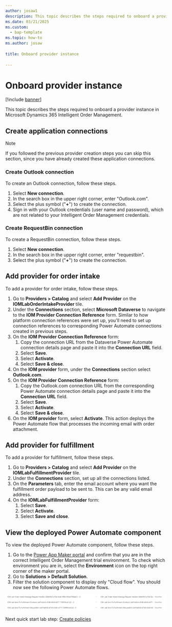 ```yaml
---
author: josaw1
description: This topic describes the steps required to onboard a provider instance in Microsoft Dynamics 365 Intelligent Order Management.
ms.date: 03/21/2025
ms.custom: 
  - bap-template
ms.topic: how-to
ms.author: josaw

title: Onboard provider instance

---
```


# Onboard provider instance

[!include [banner](includes/banner.md)]

This topic describes the steps required to onboard a provider instance in Microsoft Dynamics 365 Intelligent Order Management.

## Create application connections

> [!NOTE]
> If you followed the previous provider creation steps you can skip this section, since you have already created these application connections.

### Create Outlook connection

To create an Outlook connection, follow these steps.

1. Select **New connection**.
1. In the search box in the upper right corner, enter "Outlook.com".
1. Select the plus symbol ("**+**") to create the connection.
1. Sign in with your Outlook credentials (user name and password), which are not related to your Intelligent Order Management credentials.

### Create RequestBin connection

To create a RequestBin connection, follow these steps.

1. Select **New connection**.
1. In the search box in the upper right corner, enter "requestbin".
1. Select the plus symbol ("**+**") to create the connection.

## Add provider for order intake

To add a provider for order intake, follow these steps.

1. Go to **Providers \> Catalog** and select **Add Provider** on the **IOMLabOrderIntakeProvider** tile.
1. Under the **Connections** section, select **Microsoft Dataverse** to navigate to the **IOM Provider Connection Reference** form. Similar to how platform connection references were set up, you'll need to set up connection references to corresponding Power Automate connections created in previous steps.  
1. On the **IOM Provider Connection Reference** form: 
    1. Copy the connection URL from the Dataverse Power Automate connection details page and paste it into the **Connection URL** field.
    1. Select **Save**. 
    1. Select **Activate**.
    1. Select **Save & close**.
1. On the **IOM provider** form, under the **Connections** section select **Outlook.com**.
1. On the **IOM Provider Connection Reference** form: 
    1. Copy the Outlook.com connection URL from the corresponding Power Automate connection details page and paste it into the **Connection URL** field.
    1. Select **Save**. 
    1. Select **Activate**.
    1. Select **Save & close**.
1. On the **IOM provider** form, select **Activate**. This action deploys the Power Automate flow that processes the incoming email with order attachment.

## Add provider for fulfillment 

To add a provider for fulfillment, follow these steps.

1. Go to **Providers \> Catalog** and select **Add Provider** on the **IOMLabFulfillmentProvider** tile.
1. Under the **Connections** section, set up all the connections listed. 
1. On the **Parameters** tab, enter the email account where you want the fulfillment order payload to be sent to. This can be any valid email address. 
1. On the **IOMLabFulfillmentProvider** form: 
    1. Select **Save**. 
    1. Select **Activate**.
    1. Select **Save and close**.

## View the deployed Power Automate component

To view the deployed Power Automate component, follow these steps.

1. Go to the [Power App Maker portal](https://make.powerapps.com) and confirm that you are in the correct Intelligent Order Management trial environment. To check which environment you are in, select the **Environment** icon on the top right corner of the maker portal.
1. Go to **Solutions \> Default Solution**. 
1. Filter the solution component to display only "Cloud flow". You should now see the following Power Automate flows.

![Power Automate cloud flows in Intelligent Order Management](media/lab_power_automate_flows.png)

Next quick start lab step: [Create policies](lab-create-policies.md)

